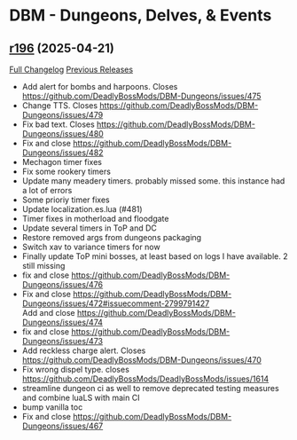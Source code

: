 # DBM - Dungeons, Delves, & Events

## [r196](https://github.com/DeadlyBossMods/DBM-Dungeons/tree/r196) (2025-04-21)
[Full Changelog](https://github.com/DeadlyBossMods/DBM-Dungeons/compare/r195...r196) [Previous Releases](https://github.com/DeadlyBossMods/DBM-Dungeons/releases)

- Add alert for bombs and harpoons. Closes https://github.com/DeadlyBossMods/DBM-Dungeons/issues/475  
- Change TTS. Closes https://github.com/DeadlyBossMods/DBM-Dungeons/issues/479  
- Fix bad text. Closes https://github.com/DeadlyBossMods/DBM-Dungeons/issues/480  
- Fix and close https://github.com/DeadlyBossMods/DBM-Dungeons/issues/482  
- Mechagon timer fixes  
- Fix some rookery timers  
- Update many meadery timers. probably missed some. this instance had a lot of errors  
- Some prioriy timer fixes  
- Update localization.es.lua (#481)  
- Timer fixes in motherload and floodgate  
- Update several timers in ToP and DC  
- Restore removed args from dungeons packaging  
- Switch xav to variance timers for now  
- Finally update ToP mini bosses, at least based on logs I have available. 2 still missing  
- fix and close https://github.com/DeadlyBossMods/DBM-Dungeons/issues/476  
- Fix and close https://github.com/DeadlyBossMods/DBM-Dungeons/issues/472#issuecomment-2799791427  
    Add and close https://github.com/DeadlyBossMods/DBM-Dungeons/issues/474  
- fix and close https://github.com/DeadlyBossMods/DBM-Dungeons/issues/473  
- Add reckless charge alert. Closes https://github.com/DeadlyBossMods/DBM-Dungeons/issues/470  
- Fix wrong dispel type. closes https://github.com/DeadlyBossMods/DeadlyBossMods/issues/1614  
- streamline dungeon ci as well to remove deprecated testing measures and combine luaLS with main CI  
- bump vanilla toc  
- Fix and close https://github.com/DeadlyBossMods/DBM-Dungeons/issues/467  

